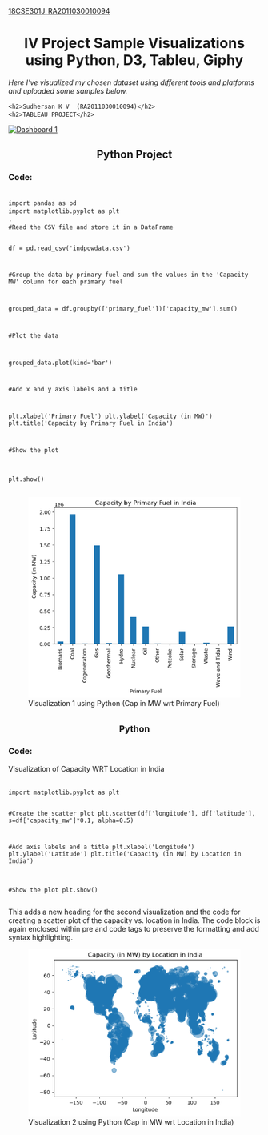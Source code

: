 
<!DOCTYPE html>
<html>
<head>
  <title>18CSE301J-INFORMATION VISUALIZATION</title>
  <style>
    body {
      background-image: url("https://wallpaperaccess.com/full/1567679.jpg");
      background-repeat: no-repeat;
      background-size: cover;
    }
    h1 {
      text-align: center;
    }
    h2 {
      text-align: center;
    }
  </style>
</head>
<body>
  <a href="https://sudhersankv.github.io/18CSE301J_RA2011030010094/">18CSE301J_RA2011030010094</a>
  <h1><strong>IV Project Sample Visualizations using Python, D3, Tableu, Giphy</strong></h1>
  <p><em>Here I've visualized my chosen dataset using different tools and platforms and uploaded some samples below.</em></p>
</body>
 
    <h2>Sudhersan K V  (RA2011030010094)</h2>
    <h2>TABLEAU PROJECT</h2>
<div class='tableauPlaceholder' id='viz1678652697579' style='position: relative'><noscript><a href='#'><img alt='Dashboard 1 ' src='https:&#47;&#47;public.tableau.com&#47;static&#47;images&#47;Bo&#47;Book12_16786526862620&#47;Dashboard1&#47;1_rss.png' style='border: none' /></a></noscript><object class='tableauViz'  style='display:none;'><param name='host_url' value='https%3A%2F%2Fpublic.tableau.com%2F' /> <param name='embed_code_version' value='3' /> <param name='site_root' value='' /><param name='name' value='Book12_16786526862620&#47;Dashboard1' /><param name='tabs' value='no' /><param name='toolbar' value='yes' /><param name='static_image' value='https:&#47;&#47;public.tableau.com&#47;static&#47;images&#47;Bo&#47;Book12_16786526862620&#47;Dashboard1&#47;1.png' /> <param name='animate_transition' value='yes' /><param name='display_static_image' value='yes' /><param name='display_spinner' value='yes' /><param name='display_overlay' value='yes' /><param name='display_count' value='yes' /><param name='language' value='en-GB' /><param name='filter' value='publish=yes' /></object></div>                <script type='text/javascript'>                    var divElement = document.getElementById('viz1678652697579');                    var vizElement = divElement.getElementsByTagName('object')[0];                    if ( divElement.offsetWidth > 800 ) { vizElement.style.width='1000px';vizElement.style.height='827px';} else if ( divElement.offsetWidth > 500 ) { vizElement.style.width='1000px';vizElement.style.height='827px';} else { vizElement.style.width='100%';vizElement.style.height='1027px';}                     var scriptElement = document.createElement('script');                    scriptElement.src = 'https://public.tableau.com/javascripts/api/viz_v1.js';                    vizElement.parentNode.insertBefore(scriptElement, vizElement);                </script>
</body>
<h2>Python Project</h2>
<h3>Code:</h3>
<pre><code>
import pandas as pd
import matplotlib.pyplot as plt
.
#Read the CSV file and store it in a DataFrame

df = pd.read_csv('indpowdata.csv')


#Group the data by primary fuel and sum the values in the 'Capacity MW' column for each primary fuel

grouped_data = df.groupby(['primary_fuel'])['capacity_mw'].sum()

#Plot the data

grouped_data.plot(kind='bar')

#Add x and y axis labels and a title

plt.xlabel('Primary Fuel')
plt.ylabel('Capacity (in MW)')
plt.title('Capacity by Primary Fuel in India')

#Show the plot

plt.show()
</code></pre>


<figure>
  <img src="IV/Python Viz 1.png" alt="Visualization 1 using Python (Cap in MW wrt Primary Fuel)">
  <figcaption>Visualization 1 using Python (Cap in MW wrt Primary Fuel)</figcaption>
</figure>
<h2><small>Python</small></h2>
<h3>Code:</h3>
<p>Visualization of Capacity WRT Location in India</p>
<pre><code>
import matplotlib.pyplot as plt

#Create the scatter plot
plt.scatter(df['longitude'], df['latitude'], s=df['capacity_mw']*0.1, alpha=0.5)

#Add axis labels and a title
plt.xlabel('Longitude')
plt.ylabel('Latitude')
plt.title('Capacity (in MW) by Location in India')

#Show the plot
plt.show()
</code></pre>
This adds a new heading for the second visualization and the code for creating a scatter plot of the capacity vs. location in India. The code block is again enclosed within pre and code tags to preserve the formatting and add syntax highlighting.
<figure>
  <img src="IV/scatterplot Python Viz 2.png" alt="Visualization 1 using Python (Cap in MW wrt Primary Fuel)">
  <figcaption>Visualization 2 using Python (Cap in MW wrt Location in India)</figcaption>
</figure>

</html>

